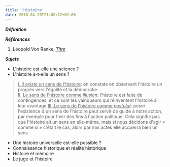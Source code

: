 ```yaml
---
title: 'Histoire'
date: 2018-04-20T21:02:12+02:00
---
```


***Définition*** 

>

***Références***

1. Léopold Von Ranke, <u>*Titre*</u>

***Sujets***

- L'histoire est-elle une science ?
- L'histoire a-t-elle un sens ?

> <u>I. Il *existe* un sens de l'histoire</u>: on constate en observant l'histoire
>       un progrès vers l'égalité et la démocratie  
> <u>II. Le sens de l'histoire comme *illusion*</u>: l'histoire est faite de contingences,
>        et ce sont les vainqueurs qui réinventent l'histoire à leur avantage 
> <u>III. Le sens de l'histoire comme *postulat*</u>: poser l'existence d'un sens   de l'histoire
>         peut servir de guide à notre action, par exemple pour fixer des fins à l'action
>         politique. Cela signifie pas que l'histoire ait un sens en elle-même, mais si nous
>         décidons d'agir &laquo; comme si &raquo; c'était le cas, alors par nos actes elle
>         acquerra bien un sens

- Une histoire universelle est-elle possible ?
- Connaissance historique et réalité historique
- Histoire et mémoire
- Le juge et l'histoire
